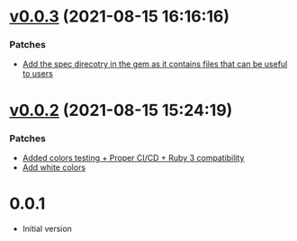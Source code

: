 # [v0.0.3](https://github.com/Muriel-Salvan/curses_menu/compare/v0.0.2...v0.0.3) (2021-08-15 16:16:16)

### Patches

* [Add the spec direcotry in the gem as it contains files that can be useful to users](https://github.com/Muriel-Salvan/curses_menu/commit/aeb73ea4507029be97dba2d8243fa3e33ac151ba)

# [v0.0.2](https://github.com/Muriel-Salvan/curses_menu/compare/v0.0.1...v0.0.2) (2021-08-15 15:24:19)

### Patches

* [Added colors testing + Proper CI/CD + Ruby 3 compatibility](https://github.com/Muriel-Salvan/curses_menu/commit/035b19fc27a61c9d10c6b5517993dd0f54537eec)
* [Add white colors](https://github.com/Muriel-Salvan/curses_menu/commit/5adf552c01f7a254621e53ecd45e04e9c2358bb8)

# 0.0.1

* Initial version
